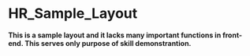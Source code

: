 # HR_Sample_Layout
**This is a sample layout and it lacks many important functions in front-end. This serves only purpose of skill demonstrantion.**
